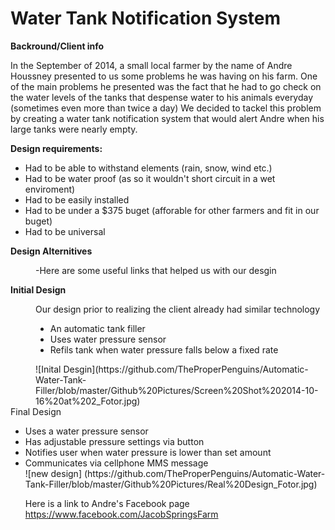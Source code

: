 Water Tank Notification System 
===========================
<b>Backround/Client info</b>

In the September of 2014, a small local farmer by the name of Andre Houssney presented to us some problems he was having on his farm.
One of the main problems he presented was the fact that he had to go check on the water levels of the tanks that despense water to his animals everyday (sometimes even more than twice a day)
We decided to tackel this problem by creating a water tank notification system that would alert Andre when his large tanks were nearly empty.


<b>Design requirements:</b>

<ul>

<li> Had to be able to withstand elements (rain, snow, wind etc.) </li>
<li> Had to be water proof (as so it wouldn't short circuit in a wet enviroment) </li>
<li> Had to be easily installed </li>
<li> Had to be under a $375 buget (afforable for other farmers and fit in our buget) </li>
<li> Had to be universal </li>

</ul>


<b> Design Alternitives </b>
<dd> -Here are some useful links that helped us with our desgin </dd>




<b> Initial Design </b>
<dd> Our design prior to realizing the client already had similar technology

<ul>
<li> An automatic tank filler </li>
<li> Uses water pressure sensor </li>
<li> Refils tank when water pressure falls below a fixed rate </li>
</ul>
![Inital Desgin](https://github.com/TheProperPenguins/Automatic-Water-Tank-Filler/blob/master/Github%20Pictures/Screen%20Shot%202014-10-16%20at%202_Fotor.jpg)
<dt> Final Design </dt>
<ul>
<li> Uses a water pressure sensor </li>
<li> Has adjustable pressure settings via button </li>
<li> Notifies user when water pressure is lower than set amount </li>
<li> Communicates via cellphone MMS message</li>
![new design] (https://github.com/TheProperPenguins/Automatic-Water-Tank-Filler/blob/master/Github%20Pictures/Real%20Design_Fotor.jpg) 


Here is a link to Andre's Facebook page 
https://www.facebook.com/JacobSpringsFarm
